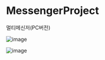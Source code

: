 # MessengerProject
멀티메신저(PC버전)

![image](https://user-images.githubusercontent.com/71007650/112279741-97e9e200-8cc7-11eb-95bd-2c818b872284.png)

![image](https://user-images.githubusercontent.com/71007650/112279888-c23b9f80-8cc7-11eb-8b33-b7a09629139e.png)
